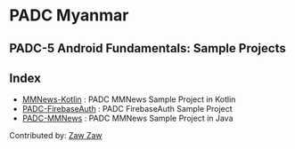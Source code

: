 # PADC Myanmar
## PADC-5 Android Fundamentals: Sample Projects

## Index
- [MMNews-Kotlin](https://github.com/zawzaww/padc-fun-samples/tree/fun-5/MMNews-Kotlin) : PADC MMNews Sample Project in Kotlin
- [PADC-FirebaseAuth](https://github.com/zawzaww/padc-fun-samples/tree/fun-5/PADC-FirebaseAuth) : PADC FirebaseAuth Sample Project
- [PADC-MMNews](https://github.com/zawzaww/padc-fun-samples/tree/fun-5/PADC-MMNews) : PADC MMNews Sample Project in Java

Contributed by: [Zaw Zaw](https://zawzaww.github.io)
